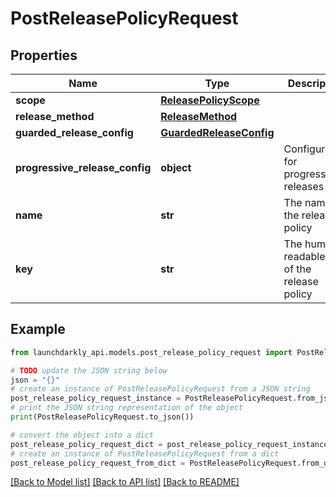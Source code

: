 # PostReleasePolicyRequest


## Properties

Name | Type | Description | Notes
------------ | ------------- | ------------- | -------------
**scope** | [**ReleasePolicyScope**](ReleasePolicyScope.md) |  | [optional] 
**release_method** | [**ReleaseMethod**](ReleaseMethod.md) |  | 
**guarded_release_config** | [**GuardedReleaseConfig**](GuardedReleaseConfig.md) |  | [optional] 
**progressive_release_config** | **object** | Configuration for progressive releases | [optional] 
**name** | **str** | The name of the release policy | 
**key** | **str** | The human-readable key of the release policy | 

## Example

```python
from launchdarkly_api.models.post_release_policy_request import PostReleasePolicyRequest

# TODO update the JSON string below
json = "{}"
# create an instance of PostReleasePolicyRequest from a JSON string
post_release_policy_request_instance = PostReleasePolicyRequest.from_json(json)
# print the JSON string representation of the object
print(PostReleasePolicyRequest.to_json())

# convert the object into a dict
post_release_policy_request_dict = post_release_policy_request_instance.to_dict()
# create an instance of PostReleasePolicyRequest from a dict
post_release_policy_request_from_dict = PostReleasePolicyRequest.from_dict(post_release_policy_request_dict)
```
[[Back to Model list]](../README.md#documentation-for-models) [[Back to API list]](../README.md#documentation-for-api-endpoints) [[Back to README]](../README.md)


